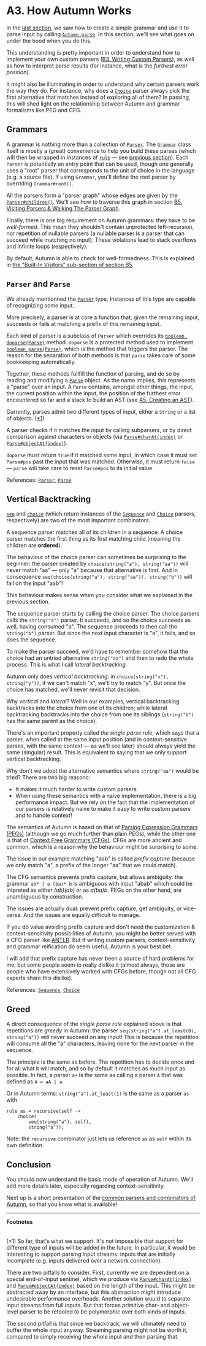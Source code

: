 # A3. How Autumn Works

In the [last section][A2], we saw how to create a simple grammar and use it to
parse input by calling [`Autumn.parse`]. In this section, we'll see what goes on under the hood when
you do this.

This understanding is pretty important in order to understand how to implement your own custom
parsers ([B3. Writing Custom Parsers]), as well as how to interpret parse results (for instance,
what is the *furthest error position*).

It might also be illuminating in order to understand why certain parsers work the way they do. For
instance, why does a [`Choice`] parser always pick the first alternative that matches instead of
exploring all of them? In passing, this will shed light on the relationship between Autumn and
grammar formalisms like PEG and CFG.

[A2]: A2-first-grammar.md
[`Autumn.parse`]: https://javadoc.jitpack.io/com/github/norswap/autumn/-SNAPSHOT/javadoc/norswap/autumn/Autumn.html
[`Choice`]: https://javadoc.jitpack.io/com/github/norswap/autumn/-SNAPSHOT/javadoc/norswap/autumn/parsers/Choice.html
[B3. Writing Custom Parsers]: B3-custom-parsers.md

## Grammars

A grammar is nothing more than a collection of [`Parser`]. The [`Grammar`] class itself is mostly a
(great) convenience to help you build these parses (which will then be wrapped in instances of
[`rule`] — see [previous section][A2]). Each `Parser` is potentially an entry point that can be
used, though one generally uses a "root" parser that corresponds to the unit of choice in the
language (e.g. a source file). If using `Grammar`, you'll define the root parser by overriding
`Grammar#root()`.

All the parsers form a "parser graph" whose edges are given by the [`Parser#children()`]. We'll
see how to traverse this graph in section [B5. Visiting Parsers & Walking The Parser Graph][B5].

Finally, there is one big requirement on Autumn grammars: they have to be *well-formed*. This mean
they shouldn't contain unprotected left-recursion, nor repetition of nullable parsers (a nullable
parser is a parser that can succeed while matching no input). These violations lead to stack
overflows and infinite loops (respectively).

By default, Autumn is able to check for well-formedness. This is explained in [the "Built-In
Visitors" sub-section of section B5][builtinvis].

[`Grammar`]: https://javadoc.jitpack.io/com/github/norswap/autumn/-SNAPSHOT/javadoc/norswap/autumn/Grammar.html
[`Parser`]: https://javadoc.jitpack.io/com/github/norswap/autumn/-SNAPSHOT/javadoc/norswap/autumn/Parser.html
[`rule`]:  https://javadoc.jitpack.io/com/github/norswap/autumn/-SNAPSHOT/javadoc/norswap/autumn/Grammar.rule.html
[`Parser#children()`]: https://javadoc.jitpack.io/com/github/norswap/autumn/-SNAPSHOT/javadoc/norswap/autumn/Parser.html#children-
[B5]: B5-parser-visitors-walkers.md
[builtinvis]: B5-parser-visitors-walkers.md#built-in-visitors

## `Parser` and `Parse`

We already mentionned the [`Parser`] type. Instances of this type are capable of recognizing some
input.

More precisely, a parser is at core a function that, given the remaining input, succeeds or fails at
matching a prefix of this remaining input.

Each kind of parser is a subclass of `Parser` which overrides its [`boolean doparse(Parse)`] method.
`doparse` is a protected method used to implement [`boolean parse(Parse)`], which is the method that
triggers the parser. The reason for the separation of both methods is that `parse` takes care of
some bookkeeping automatically.

Together, these methods fullfill the function of parsing, and do so by reading and modifying a
[`Parse`] object. As the name implies, this represents a "parse" over an input. A `Parse` contains,
amongst other things, the input, the current position within the input, the position of the furthest
error encountered so far and a stack to build an AST (see [A5. Creating an AST][A5]).

Currently, parses admit two different types of input, either a `String` or a list of objects. ([*1])

A parser checks if it matches the input by calling subparsers, or by direct comparison against
characters or objects (via [`Parse#charAt(index)`] or [`Parse#objectAt(index)`]).

`doparse` must return `true` if it matched some input, in which case it must set `Parse#pos` past
the input that was matched. Otherwise, it must return `false` — `parse` will take care to reset
`Parse#pos` to its initial value.

References: [`Parser`], [`Parse`]

[`Parser`]: https://javadoc.jitpack.io/com/github/norswap/autumn/-SNAPSHOT/javadoc/norswap/autumn/Parser.html 
[`Parse`]: https://javadoc.jitpack.io/com/github/norswap/autumn/-SNAPSHOT/javadoc/norswap/autumn/Parse.html
[`Parse#charAt(index)`]: https://javadoc.jitpack.io/com/github/norswap/autumn/-SNAPSHOT/javadoc/norswap/autumn/Parse.html#charAt-int-
[`Parse#objectAt(index)`]: https://javadoc.jitpack.io/com/github/norswap/autumn/-SNAPSHOT/javadoc/norswap/autumn/Parse.html#objectAt-int-
[`boolean doparse(Parse)`]: https://javadoc.jitpack.io/com/github/norswap/autumn/-SNAPSHOT/javadoc/norswap/autumn/Parser.html#doparse-norswap.autumn.Parse-
[`boolean parse(Parse)`]: https://javadoc.jitpack.io/com/github/norswap/autumn/-SNAPSHOT/javadoc/norswap/autumn/Parser.html#parse-norswap.autumn.Parse-
[A5]: A5-creating-an-ast.md

## Vertical Backtracking

[`seq`] and [`choice`] (which return instances of the [`Sequence`] and [`Choice`] parsers,
respectively) are two of the most important combinators.

A sequence parser matches all of its children in a sequence. A choice parser matches the first thing
as its first matching child (meaning the children are **ordered**).

The behaviour of the choice parser can sometimes be surprising to the beginner: the parser
created by `choice(string("a"), string("aa"))` will never match "aa" — only "a" because that
alternative is first. And in consequence `seq(choice(string("a"), string("aa")), string("b"))`
will fail on the input "aab"!

This behaviour makes sense when you consider what we explained in the previous section.

The sequence parser starts by calling the choice parser. The choice parsers calls the `string("a")`
parser. It succeeds, and so the choice succeeds as well, having consumed "a". The sequence proceeds
to then call the `string("b")` parser. But since the next input character is "a", it fails, and
so does the sequence.

To make the parser succeed, we'd have to remember somehow that the choice had an untried alternative
`string("aa")` and then to redo the whole process. This is what I call *lateral backtracking*.

Autumn only does *vertical backtracking*: in `choice(string("x"), string("y"))`, if we can't match
"x", we'll try to match "y". But once the choice has matched, we'll never revisit that decision.

Why *vertical* and *lateral*? Well in our examples, vertical backtracking backtracks into the
choice from one of its children; while lateral backtracking backtracks into the choice from one 
its siblings (`string("b")` has the same parent as the choice).

There's an important property called *the single parse rule*, which says that a parser, when called
at the same input position (and in context-sensitive parses, with the same context — as we'll see
later) should always yield the same (singular) result. This is equivalent to saying that we
only support vertical backtracking.

Why don't we adopt the alternative semantics where `string("aa")` would be tried? There are two
big reasons:

- It makes it much harder to write custom parsers.
- When using these semantics with a naive implementation, there is a big performance impact.
  But we rely on the fact that the implementation of our parsers is relatively naive to make
  it easy to write custom parsers and to handle context!
  
The semantics of Autumn is based on that of [Parsing Expression Grammars (PEGs)] (although we go
much further than plain PEGs), while the other one is that of [Context Free Grammars (CFGs)]. CFGs
are more ancient and common, which is a reason why the behaviour might be surprising to some.

The issue in our example matching "aab" is called *prefix capture* (because we only match "a", a
prefix of the longer "aa" that we could match).

The CFG semantics prevents prefix capture, but allows ambiguity: the grammar `ab* | a (ba)* b` is
ambiguous with input "abab" which could be intpreted as either *(ab)(ab)* or as *a(ba)b*. PEGs on
the other hand, are unambiguous by construction.

The issues are actually dual: prevent prefix capture, get ambiguity, or vice-versa. And the issues
are equally difficult to manage.

If you do value avoiding prefix capture and don't need the customization & context-sensitivity
possibilities of Autumn, you might be better served with a CFG parser like [ANTLR]. But if writing
custom parsers, context-sensitivity and grammar reification do seem useful, Autumn is your best bet.

I will add that prefix capture has never been a source of hard problems for me, but some people
seem to really dislike it (almost always, those are people who have extensively worked with CFGs
before, though not all CFG experts share this dislike).

<!-- TODO link to debugging and grammar reification -->

References: [`Sequence`], [`Choice`]

[`seq`]: https://javadoc.jitpack.io/com/github/norswap/autumn/-SNAPSHOT/javadoc/norswap/autumn/Grammar.html#seq-java.lang.Object...-
[`choice`]: https://javadoc.jitpack.io/com/github/norswap/autumn/-SNAPSHOT/javadoc/norswap/autumn/Grammar.html#choice-java.lang.Object...- 
[`Sequence`]: https://javadoc.jitpack.io/com/github/norswap/autumn/-SNAPSHOT/javadoc/norswap/autumn/parsers/Sequence.html
[`Choice`]: https://javadoc.jitpack.io/com/github/norswap/autumn/-SNAPSHOT/javadoc/norswap/autumn/parsers/Choice.html
[Parsing Expression Grammars (PEGs)]: https://en.wikipedia.org/wiki/Parsing_expression_grammar
[Context Free Grammars (CFGs)]: https://en.wikipedia.org/wiki/Context-free_grammar
[ANTLR]: https://www.antlr.org/

## Greed

A direct consequence of the *single parse rule* explained above is that repetitions are *greedy* in
Autumn: the parser `seq(string("a").at_least(0), string("a"))` will never succeed on any input! This
is because the repetition will consume all the "a" characters, leaving none for the next parser in
the sequence.

The principle is the same as before. The repetition has to decide once and for all what it will
match, and so by default it matches as much input as possible. In fact, a parser `a+` is the same
as calling a parser `A` that was defined as `A = aA | a`.

Or in Autumn terms: `string("a").at_least(1)` is the same as a parser `as` with

```
rule as = recursive(self ->
    choice(
        seq(string("a"), self),
        string("a"));
```

Note: the `recursive` combinator just lets us reference `as` as `self` within its own definition.

## Conclusion

You should now understand the basic mode of operation of Autumn. We'll add more details later,
especially regarding context-sensitivity.

Next up is a short presentation of the [common parsers and combinators of Autumn], so that you know
what is available!

[common parsers and combinators of Autumn]: A4-basic-parsers.md

----
**Footnotes**

[*1]: #footnote1 
<h6 id="footnote1" display=none;></h6>

(*1) So far, that's what we support. It's not impossible that support for different type of inputs
will be added in the future. In particular, it would be interesting to support parsing input
streams: inputs that are initially incomplete (e.g. inputs delivered over a network connection).

There are two pitfalls to consider. First, currently we are dependent on a special end-of-input
sentinel, which we produce via [`Parse#charAt(index)`] and [`Parse#objectAt(index)`] based on the
length of the input. This might be abstracted away by an interface, but this abstraction might
introduce undesirable performance overheads. Another solution would to separate input streams from
full inputs. But that forces primitive char- and object-level parser to be retooled to be
polymorphic over both kinds of inputs.

The second pitfall is that since we backtrack, we will ultimately need to buffer the whole input
anyway. Streaming parsing might not be worth it, compared to simply receiving the whole input and
then parsing that.